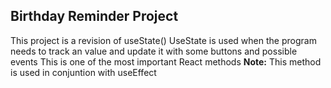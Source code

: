## Birthday Reminder Project

This project is a revision of useState()
UseState is used when the program needs to track an value and update it with some buttons and possible events
This is one of the most important React methods
**Note:** This method is used in conjuntion with useEffect 